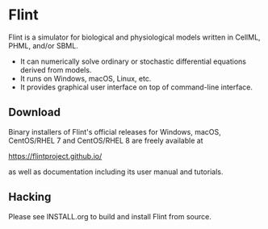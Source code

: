 Flint
=====

Flint is a simulator for biological and physiological models written in
CellML, PHML, and/or SBML.

* It can numerically solve ordinary or stochastic differential equations derived
  from models.
* It runs on Windows, macOS, Linux, etc.
* It provides graphical user interface on top of command-line interface.

Download
--------

Binary installers of Flint's official releases for Windows, macOS, CentOS/RHEL 7
and CentOS/RHEL 8 are freely available at

https://flintproject.github.io/

as well as documentation including its user manual and tutorials.

Hacking
-------

Please see INSTALL.org to build and install Flint from source.
